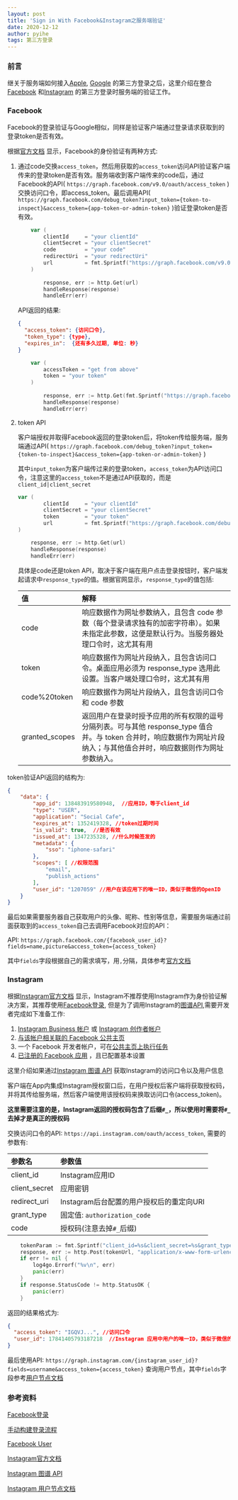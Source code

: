 ```yaml
---
layout: post
title: 'Sign in With Facebook&Instagram之服务端验证'
date: 2020-12-12
author: pyihe
tags: 第三方登录
---
```


### 前言

继关于服务端如何接入[Apple](https://www.jianshu.com/p/8646f599c627), [Google](https://www.jianshu.com/p/995ca7739fb2) 的第三方登录之后，这里介绍在整合[Facebook](https://www.facebook.com/) 和[Instagram](https://www.instagram.com/) 的第三方登录时服务端的验证工作。

### Facebook

Facebook的登录验证与Google相似，同样是验证客户端通过登录请求获取到的登录token是否有效。

根据[官方文档](https://developers.facebook.com/docs/facebook-login/manually-build-a-login-flow) 显示，Facebook的身份验证有两种方式: 

1. 通过code交换`access_token`，然后用获取的`access_token`访问API验证客户端传来的登录token是否有效。服务端收到客户端传来的code后，通过Facebook的API( `https://graph.facebook.com/v9.0/oauth/access_token` )交换访问口令，即access_token。最后调用API( `https://graph.facebook.com/debug_token?input_token={token-to-inspect}&access_token={app-token-or-admin-token}` )验证登录token是否有效。

    ```go
        var (
            clientId     = "your clientId"
            clientSecret = "your clientSecret"
            code         = "your code"
            redirectUri  = "your redirectUri"
            url          = fmt.Sprintf("https://graph.facebook.com/v9.0/oauth/access_token?client_id=%s&redirect_uri=%s&client_secret=%s&code=%s", clientId, redirectUri, clientSecret, code)
        )
        
            response, err := http.Get(url)
            handleResponse(response)
            handleErr(err)
    ```
    
    API返回的结果: 
    ```json
    {
      "access_token": {访问口令}, 
      "token_type": {type},
      "expires_in":  {还有多久过期, 单位: 秒}
    }
    ```
    
    ```go
        var (
            accessToken = "get from above"
            token = "your token"
        )
        
            response, err := http.Get(fmt.Sprintf("https://graph.facebook.com/debug_token?input_token=%s&access_token=%s", token, accessToken))
            handleResponse(response)
            handleErr(err)
    ```

2. token API

    客户端授权并取得Facebook返回的登录token后，将token传给服务端，服务端通过API( `https://graph.facebook.com/debug_token?input_token={token-to-inspect}&access_token={app-token-or-admin-token}` )
    
    其中`input_token`为客户端传过来的登录token，`access_token`为API访问口令，注意这里的`access_token`不是通过API获取的，而是`client_id|client_secret`
    
    ```go
    var (
            clientId     = "your clientId"
            clientSecret = "your clientSecret"
            token        = "your token"
            url          = fmt.Sprintf("https://graph.facebook.com/debug_token?input_token=%s&access_token=%s|%s", token, clientId, clientSecret)
    )
    
        response, err := http.Get(url)
        handleResponse(response)
        handleErr(err)
    ```
    
    具体是code还是token API，取决于客户端在用户点击登录按钮时，客户端发起请求中`response_type`的值。根据官网显示，`response_type`的值包括: 
    
    |值|解释|
    |:---|:---|
    |code|响应数据作为网址参数纳入，且包含 code 参数（每个登录请求独有的加密字符串）。如果未指定此参数，这便是默认行为。当服务器处理口令时，这尤其有用|
    |token|响应数据作为网址片段纳入，且包含访问口令。桌面应用必须为 response_type 选用此设置。当客户端处理口令时，这尤其有用|
    |code%20token|响应数据作为网址片段纳入，且包含访问口令和 code 参数|
    |granted_scopes|返回用户在登录时授予应用的所有权限的逗号分隔列表。可与其他 response_type 值合并。与 token 合并时，响应数据作为网址片段纳入；与其他值合并时，响应数据则作为网址参数纳入。|

token验证API返回的结构为: 

```json
{
    "data": {
        "app_id": 138483919580948,  //应用ID，等于client_id
        "type": "USER", 
        "application": "Social Cafe", 
        "expires_at": 1352419328, //token过期时间
        "is_valid": true,  //是否有效
        "issued_at": 1347235328, //什么时候签发的
        "metadata": {
            "sso": "iphone-safari"
        }, 
        "scopes": [ //权限范围
            "email", 
            "publish_actions"
        ], 
        "user_id": "1207059" //用户在该应用下的唯一ID，类似于微信的OpenID
    }
}
```

最后如果需要服务器自己获取用户的头像、昵称、性别等信息，需要服务端通过前面获取到的`access_token`自己去调用Facebook对应的API：

API: `https://graph.facebook.com/{facebook_user_id}?fields=name,picture&access_token={access_token}`

其中`fields`字段根据自己的需求填写，用`,`分隔，具体参考[官方文档](https://developers.facebook.com/docs/graph-api/reference/user)

### Instagram

根据[Instagram官方文档](https://developers.facebook.com/docs/instagram) 显示，Instagram不推荐使用Instagram作为身份验证解决方案，其推荐使用[Facebook登录](https://developers.facebook.com/docs/facebook-login), 但是为了调用Instagram的[图谱API](https://developers.facebook.com/docs/instagram-api/),需要开发者完成如下准备工作: 

1. [Instagram Business 帐户](https://help.instagram.com/502981923235522) 或 [Instagram 创作者帐户](https://help.instagram.com/1158274571010880)
2. [与该帐户相关联的 Facebook 公共主页](https://developers.facebook.com/docs/instagram-api/overview#pages)
3. 一个 Facebook 开发者帐户，可在[公共主页上执行任务](https://developers.facebook.com/docs/instagram-api/overview#tasks)
4. [已注册的 Facebook 应用](https://developers.facebook.com/docs/apps#register) ，且已配置基本设置

这里介绍如果通过[Instagram 图谱 API](https://developers.facebook.com/docs/instagram-api?locale=zh_CN) 获取Instagram的访问口令以及用户信息

客户端在App内集成Instagram授权窗口后，在用户授权后客户端将获取授权码，并将其传给服务端，然后客户端使用该授权码来换取访问口令(access_token)。

**这里需要注意的是，Instagram返回的授权码包含了后缀`#_`，所以使用时需要将`#_`去掉才是真正的授权码**

交换访问口令的API: `https://api.instagram.com/oauth/access_token`, 需要的参数有: 

|参数名|参数值|
|:----|:---|
|client_id|Instagram应用ID|
|client_secret|应用密钥|
|redirect_uri|Instagram后台配置的用户授权后的重定向URI|
|grant_type|固定值: `authorization_code`|
|code|授权码(注意去掉`#_`后缀)|

```go
    tokenParam := fmt.Sprintf("client_id=%s&client_secret=%s&grant_type=authorization_code&redirect_uri=%s&code=%s", clientId, clientSecret, redirectUri, code)
	response, err := http.Post(tokenUrl, "application/x-www-form-urlencoded", strings.NewReader(tokenParam))
	if err != nil {
		log4go.Errorf("%v\n", err)
		panic(err)
	}
    if response.StatusCode != http.StatusOK {
    	panic(err)
    }
```

返回的结果格式为: 

```json
{ 
  "access_token": "IGQVJ...", //访问口令 
  "user_id": 17841405793187218  //Instagram 应用中用户的唯一ID，类似于微信的OpenID
}
```

最后使用API: `https://graph.instagram.com/{instagram_user_id}?fields=username&access_token={access_token}` 查询用户节点，其中`fields`字段参考[用户节点文档](https://developers.facebook.com/docs/instagram-basic-display-api/reference/user#fields)

### 参考资料

[Facebook登录](https://developers.facebook.com/docs/facebook-login)

[手动构建登录流程](https://developers.facebook.com/docs/facebook-login/manually-build-a-login-flow)

[Facebook User](https://developers.facebook.com/docs/graph-api/reference/user)

[Instagram官方文档](https://developers.facebook.com/docs/instagram)

[Instagram 图谱 API](https://developers.facebook.com/docs/instagram-api?locale=zh_CN)

[Instagram 用户节点文档](https://developers.facebook.com/docs/instagram-basic-display-api/reference/user#fields)